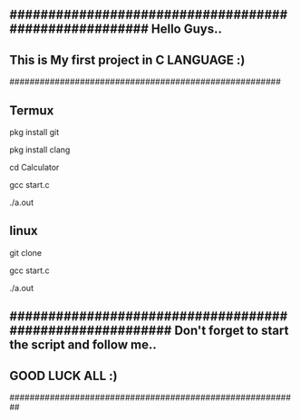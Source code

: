 


######################################################
Hello Guys.. 
----------------------------------------------
This is My first project in C LANGUAGE :)
------------------------------------------------
######################################################



Termux
---------------------

pkg install git

pkg install clang

cd Calculator

gcc start.c

./a.out


linux
--------

git clone

gcc start.c

./a.out

#########################################################
Don't forget to start the script and follow me..
-------------------------------------------------
GOOD LUCK ALL :)
--------------------------------------------------------
##########################################################
